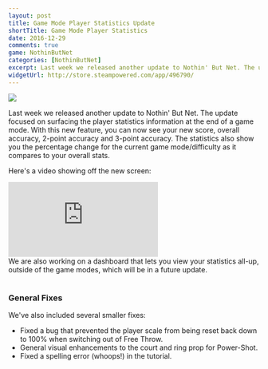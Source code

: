```yaml
---
layout: post
title: Game Mode Player Statistics Update
shortTitle: Game Mode Player Statistics
date: 2016-12-29
comments: true
game: NothinButNet
categories: [NothinButNet]
excerpt: Last week we released another update to Nothin' But Net. The update focused on surfacing the player statistics information at the end of a game mode. With this new feature, you can now see your new score, overall accuracy, 2-point accuracy...
widgetUrl: http://store.steampowered.com/app/496790/
---
```


<img src="{{site.base}}/NothinButNet/2016-12-29/post.png" class="img-responsive img-thumbnail" />

Last week we released another update to Nothin' But Net. The update focused on surfacing the player statistics information at the end of a game mode. With this new feature, you can now see your new score, overall accuracy, 2-point accuracy and 3-point accuracy. The statistics also show you the percentage change for the current game mode/difficulty as it compares to your overall stats. 

Here's a video showing off the new screen: 

<iframe src="https://www.youtube.com/embed/qH4JrPu3GQQ" frameborder="0" allowfullscreen="allowfullscreen"></iframe>
<br/>
We are also working on a dashboard that lets you view your statistics all-up, outside of the game modes, which will be in a future update. 

<h3 style="padding-top:15px;">General Fixes</h3>
We've also included several smaller fixes:
<ul>
<li>Fixed a bug that prevented the player scale from being reset back down to 100% when switching out of Free Throw.</li>
<li>General visual enhancements to the court and ring prop for Power-Shot. </li>
<li>Fixed a spelling error (whoops!) in the tutorial.</li>
</ul>